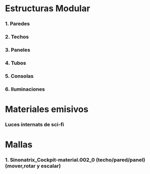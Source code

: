 # Estructuras Modular
### 1. Paredes
### 2. Techos
### 3. Paneles
### 4. Tubos
### 5. Consolas
### 6. Iluminaciones

# Materiales emisivos
### Luces internats de sci-fi


# Mallas

### 1. Sinonatrix_Cockpit-material.002_0 (techo/pared/panel)(mover,rotar y escalar)
